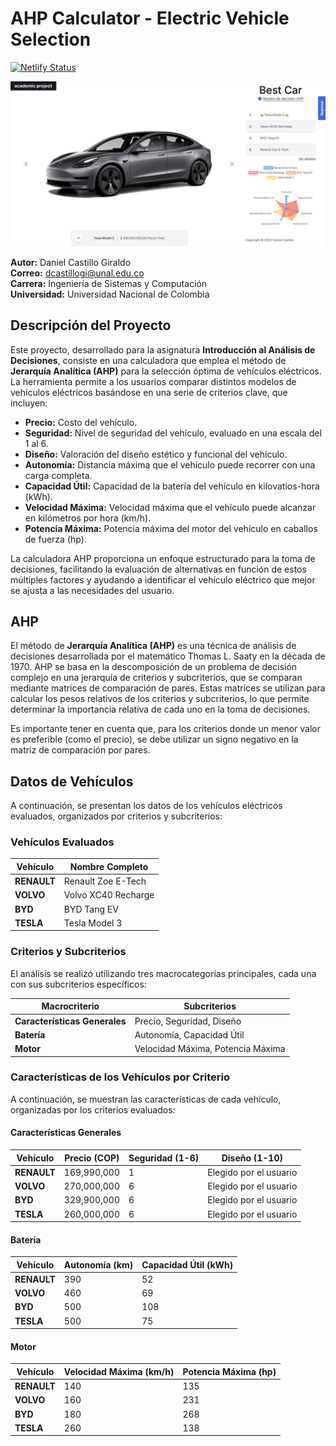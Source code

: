 # AHP Calculator - Electric Vehicle Selection

[![Netlify Status](https://api.netlify.com/api/v1/badges/4a19ab25-7d3d-4603-a110-c2065e47dbd8/deploy-status)](https://app.netlify.com/sites/ahp-idaniel-dev/deploys)

![Screenshot ahp.dcastillogi.com](./public/images/screenshot.jpg)

**Autor:** Daniel Castillo Giraldo  
**Correo:** <dcastillogi@unal.edu.co>  
**Carrera:** Ingeniería de Sistemas y Computación  
**Universidad:** Universidad Nacional de Colombia  

## Descripción del Proyecto

Este proyecto, desarrollado para la asignatura **Introducción al Análisis de Decisiones**, consiste en una calculadora que emplea el método de **Jerarquía Analítica (AHP)** para la selección óptima de vehículos eléctricos. La herramienta permite a los usuarios comparar distintos modelos de vehículos eléctricos basándose en una serie de criterios clave, que incluyen:

- **Precio:** Costo del vehículo.
- **Seguridad:** Nivel de seguridad del vehículo, evaluado en una escala del 1 al 6.
- **Diseño:** Valoración del diseño estético y funcional del vehículo.
- **Autonomía:** Distancia máxima que el vehículo puede recorrer con una carga completa.
- **Capacidad Útil:** Capacidad de la batería del vehículo en kilovatios-hora (kWh).
- **Velocidad Máxima:** Velocidad máxima que el vehículo puede alcanzar en kilómetros por hora (km/h).
- **Potencia Máxima:** Potencia máxima del motor del vehículo en caballos de fuerza (hp).

La calculadora AHP proporciona un enfoque estructurado para la toma de decisiones, facilitando la evaluación de alternativas en función de estos múltiples factores y ayudando a identificar el vehículo eléctrico que mejor se ajusta a las necesidades del usuario.

## AHP

El método de **Jerarquía Analítica (AHP)** es una técnica de análisis de decisiones desarrollada por el matemático Thomas L. Saaty en la década de 1970. AHP se basa en la descomposición de un problema de decisión complejo en una jerarquía de criterios y subcriterios, que se comparan mediante matrices de comparación de pares. Estas matrices se utilizan para calcular los pesos relativos de los criterios y subcriterios, lo que permite determinar la importancia relativa de cada uno en la toma de decisiones.

Es importante tener en cuenta que, para los criterios donde un menor valor es preferible (como el precio), se debe utilizar un signo negativo en la matriz de comparación por pares.

## Datos de Vehículos

A continuación, se presentan los datos de los vehículos eléctricos evaluados, organizados por criterios y subcriterios:

### Vehículos Evaluados

| Vehículo        | Nombre Completo           |
|-----------------|---------------------------|
| **RENAULT**     | Renault Zoe E-Tech        |
| **VOLVO**       | Volvo XC40 Recharge       |
| **BYD**         | BYD Tang EV               |
| **TESLA**       | Tesla Model 3             |

### Criterios y Subcriterios

El análisis se realizó utilizando tres macrocategorías principales, cada una con sus subcriterios específicos:

| Macrocriterio | Subcriterios                   |
|---------------|--------------------------------|
| **Características Generales**      | Precio, Seguridad, Diseño      |
| **Batería**   | Autonomía, Capacidad Útil      |
| **Motor**     | Velocidad Máxima, Potencia Máxima |

### Características de los Vehículos por Criterio

A continuación, se muestran las características de cada vehículo, organizadas por los criterios evaluados:

#### Características Generales

| Vehículo   | Precio (COP) | Seguridad (1-6) | Diseño (1-10) |
|------------|--------------|-----------------|---------------|
| **RENAULT** | 169,990,000 | 1               | Elegido por el usuario |
| **VOLVO**   | 270,000,000 | 6               | Elegido por el usuario |
| **BYD**     | 329,900,000 | 6               | Elegido por el usuario |
| **TESLA**   | 260,000,000 | 6               | Elegido por el usuario |

#### Batería

| Vehículo   | Autonomía (km) | Capacidad Útil (kWh) |
|------------|----------------|----------------------|
| **RENAULT** | 390            | 52                  |
| **VOLVO**   | 460            | 69                  |
| **BYD**     | 500            | 108                 |
| **TESLA**   | 500            | 75                  |

#### Motor

| Vehículo   | Velocidad Máxima (km/h) | Potencia Máxima (hp) |
|------------|-------------------------|----------------------|
| **RENAULT** | 140                     | 135                  |
| **VOLVO**   | 160                     | 231                  |
| **BYD**     | 180                     | 268                  |
| **TESLA**   | 260                     | 138                  |
